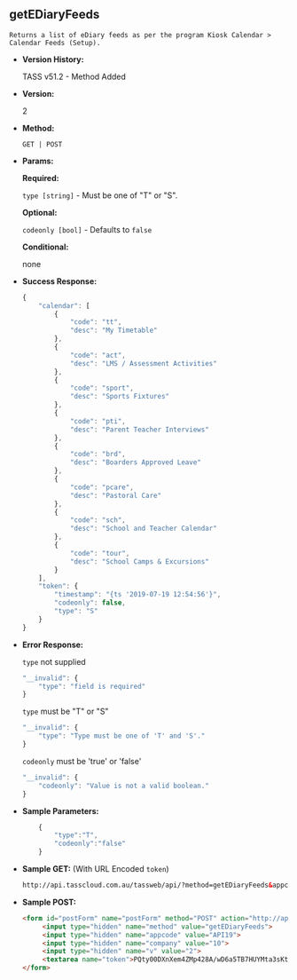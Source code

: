 **getEDiaryFeeds**
----
	Returns a list of eDiary feeds as per the program Kiosk Calendar > Calendar Feeds (Setup).
	
* **Version History:**

	TASS v51.2 - Method Added

* **Version:**

	2

* **Method:**

	`GET | POST`
	
*  **Params:**

	**Required:**

	`type [string]` - Must be one of "T" or "S".

	**Optional:**

	`codeonly [bool]` - Defaults to `false`

	**Conditional:**
	
	none

* **Success Response:**

	```javascript
	{
		"calendar": [
			{
				"code": "tt",
				"desc": "My Timetable"
			},
			{
				"code": "act",
				"desc": "LMS / Assessment Activities"
			},
			{
				"code": "sport",
				"desc": "Sports Fixtures"
			},
			{
				"code": "pti",
				"desc": "Parent Teacher Interviews"
			},
			{
				"code": "brd",
				"desc": "Boarders Approved Leave"
			},
			{
				"code": "pcare",
				"desc": "Pastoral Care"
			},
			{
				"code": "sch",
				"desc": "School and Teacher Calendar"
			},
			{
				"code": "tour",
				"desc": "School Camps & Excursions"
			}
		],
		"token": {
			"timestamp": "{ts '2019-07-19 12:54:56'}",
			"codeonly": false,
			"type": "S"
		}
	}
	```
 
* **Error Response:**

	`type` not supplied
	```javascript
	"__invalid": {
		"type": "field is required"
	}
	```

	`type` must be "T" or "S"
	```javascript
	"__invalid": {
		"type": "Type must be one of 'T' and 'S'."
	}
	```

	`codeonly` must be 'true' or 'false'
	```javascript
	"__invalid": {
		"codeonly": "Value is not a valid boolean."
	}
	```

* **Sample Parameters:**

	```javascript
		{
			"type":"T",
			"codeonly":"false"
		}
	```

* **Sample GET:** (With URL Encoded `token`)

	```HTML
	http://api.tasscloud.com.au/tassweb/api/?method=getEDiaryFeeds&appcode=API19&company=10&v=2&token=PQty00DXnXem4ZMp428A%2FwD6a5TB7HUYMta3sKtv89XwPsa%2FeB2RtUrAA5%2FWSxTA%2F%2Bm30VOCYMahvOVWTkTOmFJKzT8N67mvjRyULtu51I4%3D
	```
	
* **Sample POST:**

	```HTML
	<form id="postForm" name="postForm" method="POST" action="http://api.tasscloud.com.au/tassweb/api/">
		 <input type="hidden" name="method" value="getEDiaryFeeds">
		 <input type="hidden" name="appcode" value="API19">
		 <input type="hidden" name="company" value="10">
		 <input type="hidden" name="v" value="2">
		 <textarea name="token">PQty00DXnXem4ZMp428A/wD6a5TB7HUYMta3sKtv89XwPsa/eB2RtUrAA5/WSxTA/+m30VOCYMahvOVWTkTOmFJKzT8N67mvjRyULtu51I4=</textarea>
	</form>
	```
